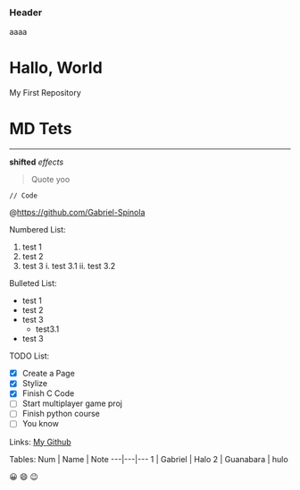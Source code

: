 ### Header
 aaaa

# Hallo, World
 My First Repository

# MD Tets 


 ***


 __shifted__ *effects*


 > Quote yoo


 `// Code`

 
 @https://github.com/Gabriel-Spinola
 
 Numbered List:
  1. test 1
  1. test 2
  1. test 3
    i. test 3.1
    ii. test 3.2

 Bulleted List:
  * test 1
  * test 2
  * test 3
    * test3.1
  * test 3

 TODO List:
   - [X] Create a Page
   - [X] Stylize
   - [X] Finish C Code
   - [ ] Start multiplayer game proj
   - [ ] Finish python course
   - [ ] You know

 Links:
    [My Github](https://github.com/Gabriel-Spinola)

 Tables:
 Num | Name | Note
 ---|---|---
 1 | Gabriel | Halo
 2 | Guanabara | hulo

 :grinning:
 :smile:
 :wink: